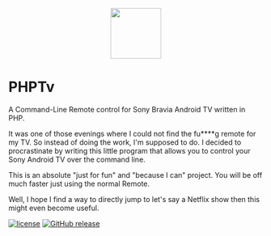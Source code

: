 <p align="center"><a href="https://github.com/mario-deluna/phptv/" target="_blank">
    <img width="100px" src="https://user-images.githubusercontent.com/956212/28140686-a732b15c-6759-11e7-81ed-5a7968ff1e14.png">
</a></p>

# PHPTv

A Command-Line Remote control for Sony Bravia Android TV written in PHP.

It was one of those evenings where I could not find the fu****g remote for my TV. So instead of doing the work, I'm supposed to do. I decided to procrastinate by writing this little program that allows you to control your Sony Android TV over the command line.  

This is an absolute "just for fun" and "because I can" project. You will be off much faster just using the normal Remote.

Well, I hope I find a way to directly jump to let's say a Netflix show then this might even become useful.

[![license](https://img.shields.io/github/license/mario-deluna/phptv.svg)]()
[![GitHub release](https://img.shields.io/github/release/mario-deluna/phptv.svg)]()